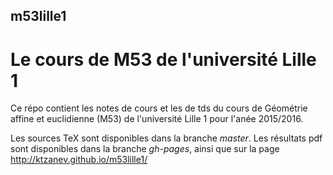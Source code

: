 ## m53lille1
# Le cours de M53 de l'université Lille 1

Ce répo contient les notes de cours et les de tds du cours de Géométrie affine et euclidienne (M53) de l'université Lille 1 pour l'anée 2015/2016.

Les sources TeX sont disponibles dans la branche *master*.
Les résultats pdf sont disponibles dans la branche *gh-pages*, ainsi que sur la page http://ktzanev.github.io/m53lille1/
